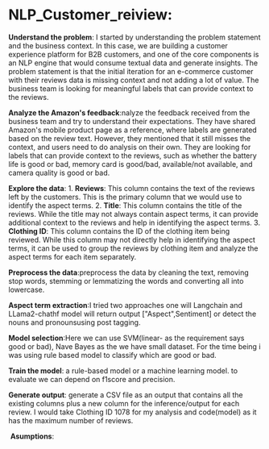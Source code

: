 # NLP_Customer_reiview:

**Understand the problem**: I started by understanding the problem statement and the business context. In this case, we are building a customer experience platform for B2B customers, and one of the core components is an NLP engine that would consume textual data and generate insights. The problem statement is that the initial iteration for an e-commerce customer with their reviews data is missing context and not adding a lot of value. The business team is looking for meaningful labels that can provide context to the reviews.

**Analyze the Amazon's feedback**:nalyze the feedback received from the business team and try to understand their expectations. They have shared Amazon's mobile product page as a reference, where labels are generated based on the review text. However, they mentioned that it still misses the context, and users need to do analysis on their own. They are looking for labels that can provide context to the reviews, such as whether the battery life is good or bad, memory card is good/bad, available/not available, and camera quality is good or bad.

**Explore the data**:
    1. **Reviews**: This column contains the text of the reviews left by the customers. This is the primary column that we would use to identify the aspect terms.
		2. **Title**: This column contains the title of the reviews. While the title may not always contain aspect terms, it can provide additional context to the reviews and help in identifying the aspect terms.
		3. **Clothing ID**: This column contains the ID of the clothing item being reviewed. While this column may not directly help in identifying the aspect terms, it can be used to group the reviews by clothing item and analyze the aspect terms for each item separately.
  
**Preprocess the data**:preprocess the data by cleaning the text, removing stop words, stemming or lemmatizing the words and converting all into lowercase.

**Aspect term extraction**:I tried two approaches one will Langchain and LLama2-chathf model will return output ["Aspect",Sentiment] or detect the nouns and pronounsusing post tagging.

**Model selection**:Here we can use SVM(linear- as the requirement says good or bad), Nave Bayes as the we have small dataset.  For the time being i was using rule based model to classify which are good or bad.

 **Train the model**: a rule-based model or a machine learning model. to evaluate we can depend on f1score and precision.
 
  **Generate output**:  generate a CSV file as an output that contains all the existing columns plus a new column for the inference/output for each review. I would take Clothing ID 1078 for my analysis and code(model) as it has the maximum number of reviews.
  
 **Asumptions**:
 
